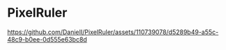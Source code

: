 # PixelRuler

https://github.com/DanieII/PixelRuler/assets/110739078/d5289b49-a55c-48c9-b0ee-0d555e63bc8d
